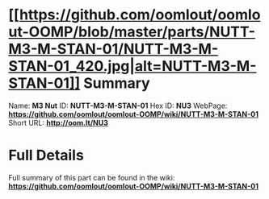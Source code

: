 
[[https://github.com/oomlout/oomlout-OOMP/blob/master/parts/NUTT-M3-M-STAN-01/NUTT-M3-M-STAN-01_420.jpg|alt=NUTT-M3-M-STAN-01]] 
Summary
=================

Name: __M3 Nut__
ID: __NUTT-M3-M-STAN-01__
Hex ID: __NU3__
WebPage: __https://github.com/oomlout/oomlout-OOMP/wiki/NUTT-M3-M-STAN-01__
Short URL: __http://oom.lt/NU3__

Full Details
==========================
Full summary of this part can be found in the wiki:   
__https://github.com/oomlout/oomlout-OOMP/wiki/NUTT-M3-M-STAN-01__   

